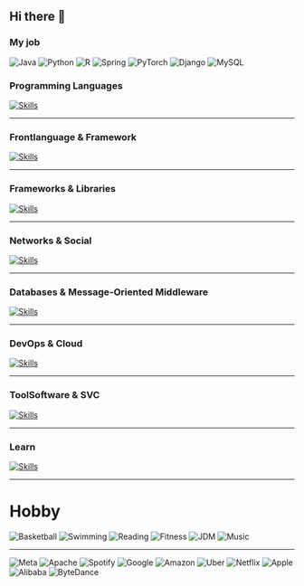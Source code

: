 ## Hi there 👋

<!--
**woodyxin/woodyxin** is a ✨ _special_ ✨ repository because its `README.md` (this file) appears on your GitHub profile.

Here are some ideas to get you started:

- 🔭 I’m currently working on ...
- 🌱 I’m currently learning ...
- 👯 I’m looking to collaborate on ...
- 🤔 I’m looking for help with ...
- 💬 Ask me about ...
- 📫 How to reach me: ...
- 😄 Pronouns: ...
- ⚡ Fun fact: ...
-->



### My job

![Java](https://img.shields.io/badge/Java-007396?style=for-the-badge&logo=java&logoColor=white)
![Python](https://img.shields.io/badge/Python-3776AB?style=for-the-badge&logo=python&logoColor=white)
![R](https://img.shields.io/badge/R-276DC3?style=for-the-badge&logo=r&logoColor=white)
![Spring](https://img.shields.io/badge/Spring-6DB33F?style=for-the-badge&logo=spring&logoColor=white)
![PyTorch](https://img.shields.io/badge/PyTorch-EE4C2C?style=for-the-badge&logo=pytorch&logoColor=white)
![Django](https://img.shields.io/badge/Django-092E20?style=for-the-badge&logo=django&logoColor=white)
![MySQL](https://img.shields.io/badge/MySQL-4479A1?style=for-the-badge&logo=mysql&logoColor=white)


### Programming Languages
[![Skills](https://skillicons.dev/icons?i=java,python,c,r&perline=10)](https://skillicons.dev)

---
### Frontlanguage &  Framework
[![Skills](https://skillicons.dev/icons?i=html,js,css,bootstrap,express,flutter,webpack,jquery,nodejs,npm,react,vue&perline=10)](https://skillicons.dev)

---
### Frameworks & Libraries
[![Skills](https://skillicons.dev/icons?i=django,spring,pytorch&perline=10)](https://skillicons.dev)

---
### Networks & Social
[![Skills](https://skillicons.dev/icons?i=linkedin,instagram,github,twitter,gmail,stackoverflow,discord,devto,wordpress,obsidian,notion,mastodon&perline=12)](https://skillicons.dev)

---
### Databases & Message-Oriented Middleware
[![Skills](https://skillicons.dev/icons?i=mysql,mongodb,redis,hibernate,rabbitmq,elasticsearch,kafka&perline=10)](https://skillicons.dev)

---
### DevOps & Cloud
[![Skills](https://skillicons.dev/icons?i=linux,nginx,docker,ubuntu,kubernetes,jenkins,windows,aws,gcp&perline=10)](https://skillicons.dev)

---
### ToolSoftware & SVC
[![Skills](https://skillicons.dev/icons?i=anaconda,vim,maven,git,md,postman,powershell,pycharm,idea,eclipse,vscode,visualstudio,svg,latex,lua,matlab,gitlab,gradle&perline=10)](https://skillicons.dev)

---
### Learn
[![Skills](https://skillicons.dev/icons?i=gcp,ai,opencv,php,perl,pr,redhat,ruby,rust,scala,swift,unity,azul,angular,androidstudio,cs,cpp&perline=10)](https://skillicons.dev)


---
# Hobby

![Basketball](https://img.shields.io/badge/Basketball-FE5000?style=for-the-badge&logo=nba&logoColor=white)
![Swimming](https://img.shields.io/badge/Swimming-00BFFF?style=for-the-badge&logo=google-fit&logoColor=white)
![Reading](https://img.shields.io/badge/Reading-F4A261?style=for-the-badge&logo=goodreads&logoColor=white)
![Fitness](https://img.shields.io/badge/Fitness-FF4500?style=for-the-badge&logo=fitbit&logoColor=white)
![JDM](https://img.shields.io/badge/JDM-000000?style=for-the-badge&logo=carthrottle&logoColor=white)
![Music](https://img.shields.io/badge/Music-1DB954?style=for-the-badge&logo=spotify&logoColor=white)

---

![Meta](https://img.shields.io/badge/Meta-1877F2?style=for-the-badge&logo=meta&logoColor=white)
![Apache](https://img.shields.io/badge/Apache-CA0B00?style=for-the-badge&logo=apache&logoColor=white)
![Spotify](https://img.shields.io/badge/Spotify-1DB954?style=for-the-badge&logo=spotify&logoColor=white)
![Google](https://img.shields.io/badge/Google-4285F4?style=for-the-badge&logo=google&logoColor=white)
![Amazon](https://img.shields.io/badge/Amazon-FF9900?style=for-the-badge&logo=amazon&logoColor=white)
![Uber](https://img.shields.io/badge/Uber-000000?style=for-the-badge&logo=uber&logoColor=white)
![Netflix](https://img.shields.io/badge/Netflix-E50914?style=for-the-badge&logo=netflix&logoColor=white)
![Apple](https://img.shields.io/badge/Apple-000000?style=for-the-badge&logo=apple&logoColor=white)
![Alibaba](https://img.shields.io/badge/Alibaba-FF6A00?style=for-the-badge&logo=alibaba&logoColor=white)
![ByteDance](https://img.shields.io/badge/ByteDance-000000?style=for-the-badge&logo=bytedance&logoColor=white)

         
